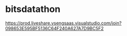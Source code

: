 # bitsdatathon


https://prod.liveshare.vsengsaas.visualstudio.com/join?098653E595BF5136C64F240A627A7D9BC5F2
